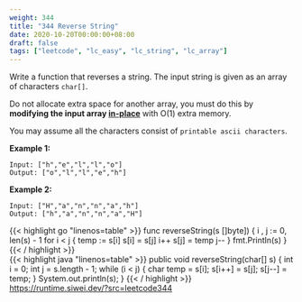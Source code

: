 ```yaml
---
weight: 344
title: "344 Reverse String"
date: 2020-10-20T00:00:00+08:00
draft: false
tags: ["leetcode", "lc_easy", "lc_string", "lc_array"]
---
```


Write a function that reverses a string. The input string is given as an array of characters `char[]`.

Do not allocate extra space for another array, you must do this by **modifying the input array [in-place](https://en.wikipedia.org/wiki/In-place_algorithm)** with O(1) extra memory.

You may assume all the characters consist of `printable ascii characters`.
  

**Example 1:**
```
Input: ["h","e","l","l","o"]
Output: ["o","l","l","e","h"]
```

**Example 2:**
```
Input: ["H","a","n","n","a","h"]
Output: ["h","a","n","n","a","H"]
```

<div class="tabs"></div>
<div class="tab-content">
<div id="golang" class="lang">
{{< highlight go "linenos=table" >}}
func reverseString(s []byte]) {
	i , j := 0, len(s) - 1
	for i < j {
		temp := s[i]
		s[i] = s[j]
		i++
		s[j] = temp
		j--
	}
	fmt.Println(s)
}
{{< / highlight >}}
</div>

<div id="java" class="lang">
{{< highlight java "linenos=table" >}}
public void reverseString(char[] s) {
    int i = 0;
    int j = s.length - 1;
    while (i < j) {
        char temp = s[i];
        s[i++] = s[j];
        s[j--] = temp;
    }
    System.out.println(s);
}
{{< / highlight >}}
</div>

<div id="runtime" class="lang">
    <div class="code-link">
        <a href="https://runtime.siwei.dev/?src=leetcode344" target="_blank">https://runtime.siwei.dev/?src=leetcode344</a>
    </div>
</div>
</div>